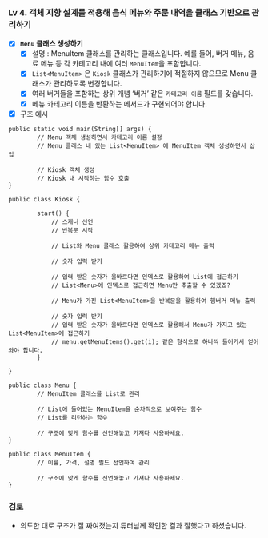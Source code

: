 ### Lv 4. 객체 지향 설계를 적용해 음식 메뉴와 주문 내역을 클래스 기반으로 관리하기

- [x]  **`Menu` 클래스 생성하기**
    - [x]  설명 : MenuItem 클래스를 관리하는 클래스입니다.
      예를 들어, 버거 메뉴, 음료 메뉴 등 각 카테고리 내에 여러 `MenuItem`을 포함합니다.
    - [x]  `List<MenuItem>` 은 `Kiosk` 클래스가 관리하기에 적절하지 않으므로 Menu 클래스가 관리하도록 변경합니다.
    - [x]  여러 버거들을 포함하는 상위 개념 ‘버거’ 같은 `카테고리 이름` 필드를 갖습니다.
    - [x]  메뉴 카테고리 이름을 반환하는 메서드가 구현되어야 합니다.
- [x]  구조 예시
```
public static void main(String[] args) {
		// Menu 객체 생성하면서 카테고리 이름 설정
		// Menu 클래스 내 있는 List<MenuItem> 에 MenuItem 객체 생성하면서 삽입
		
		// Kiosk 객체 생성
		// Kiosk 내 시작하는 함수 호출
}

public class Kiosk {

		start() {
			// 스캐너 선언
			// 반복문 시작
			
			// List와 Menu 클래스 활용하여 상위 카테고리 메뉴 출력
			
			// 숫자 입력 받기
			
			// 입력 받은 숫자가 올바르다면 인덱스로 활용하여 List에 접근하기
			// List<Menu>에 인덱스로 접근하면 Menu만 추출할 수 있겠죠?
			
			// Menu가 가진 List<MenuItem>을 반복문을 활용하여 햄버거 메뉴 출력
			
			// 숫자 입력 받기
			// 입력 받은 숫자가 올바르다면 인덱스로 활용해서 Menu가 가지고 있는 List<MenuItem>에 접근하기
			// menu.getMenuItems().get(i); 같은 형식으로 하나씩 들어가서 얻어와야 합니다.
		}

}

public class Menu {
		// MenuItem 클래스를 List로 관리
		
		// List에 들어있는 MenuItem을 순차적으로 보여주는 함수
		// List를 리턴하는 함수
		
		// 구조에 맞게 함수를 선언해놓고 가져다 사용하세요.
}

public class MenuItem {
		// 이름, 가격, 설명 필드 선언하여 관리
		
		// 구조에 맞게 함수를 선언해놓고 가져다 사용하세요.
}
```

### 검토

- 의도한 대로 구조가 잘 짜여졌는지 튜터님께 확인한 결과 잘했다고 하셨습니다.